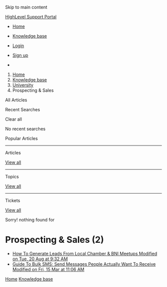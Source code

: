 Skip to main content

[ HighLevel Support Portal ](https://help.gohighlevel.com)

  * [ Home ](/support/home)
  * [ Knowledge base ](/support/solutions)

  * [Login](/support/login)
  * [Sign up](/support/signup)
  * 

  1. [Home](/support/home)
  2. [Knowledge base](/support/solutions)
  3. [University](/support/solutions/48000452413)
  4. Prospecting & Sales

All  Articles 

Recent Searches

Clear all

No recent searches

Popular Articles

* * *

Articles

[View all](/support/search/solutions)

* * *

Topics

[View all](/support/search/topics)

* * *

Tickets

[View all](/support/search/tickets)

Sorry! nothing found for   

# Prospecting & Sales (2)

  * [ How To Generate Leads From Local Chamber & BNI Meetups Modified on Tue, 20 Aug at 9:32 AM  ](/support/solutions/articles/155000001054-how-to-generate-leads-from-local-chamber-bni-meetups)
  * [ Guide To Bulk SMS: Send Messages People Actually Want To Receive Modified on Fri, 15 Mar at 11:06 AM  ](/support/solutions/articles/155000002100-guide-to-bulk-sms-send-messages-people-actually-want-to-receive)

[Home](/support/home) [Knowledge base](/support/solutions)

